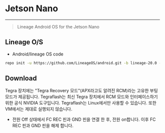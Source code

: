 # Jetson Nano 
-----

> Lineage Android OS for the Jetson Nano


## Lineage O/S

 - Android/lineage OS code 

```bash
repo init -u https://github.com/LineageOS/android.git -b lineage-20.0 --git-lfs
```


## Download 

 Tegra 장치에는 "Tegra Recovery 모드"(APX라고도 알려진 RCM)라는 고유한 부팅 모드가 제공됩니다. 
 Tegraflash는 최신 Tegra 장치에서 RCM 모드와 인터페이스하기 위한 공식 NVIDIA 도구입니다. 
 Tegraflash는 Linux에서만 사용할 수 있습니다. 또한 VM에서는 제대로 실행되지 않습니다.

 - 전원 Off 상태에서 FC REC 핀과 GND 핀을 연결 한 후, 전원 on합니다. 이후 FC REC 핀과 GND 핀을 해제 합니다.
